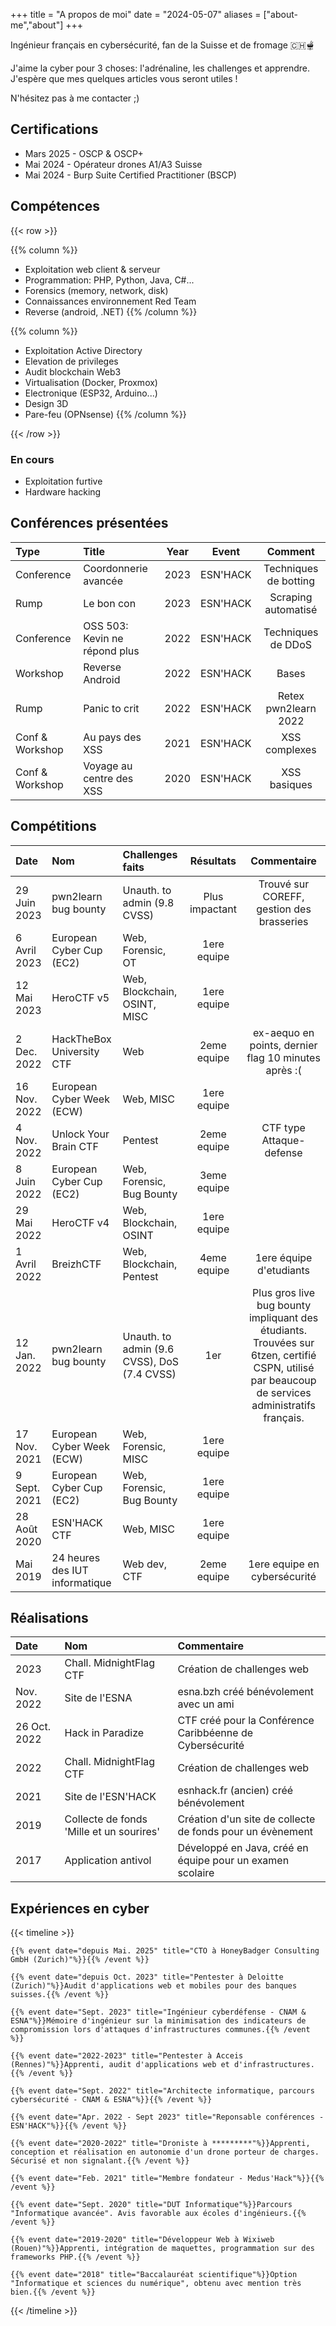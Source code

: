 +++
title = "A propos de moi"
date = "2024-05-07"
aliases = ["about-me","about"]
+++

Ingénieur français en cybersécurité, fan de la Suisse et de fromage 🇨🇭🫕

J'aime la cyber pour 3 choses: l'adrénaline, les challenges et apprendre. J'espère que mes quelques articles vous seront utiles !

N'hésitez pas à me contacter ;)

## Certifications
- Mars 2025 - OSCP & OSCP+
- Mai 2024 - Opérateur drones A1/A3 Suisse
- Mai 2024 - Burp Suite Certified Practitioner (BSCP)

## Compétences

{{< row >}}

{{% column %}}
* Exploitation web client & serveur
* Programmation: PHP, Python, Java, C#...
* Forensics (memory, network, disk)
* Connaissances environnement Red Team
* Reverse (android, .NET)
{{% /column %}}

{{% column %}}
* Exploitation Active Directory
* Elevation de privileges
* Audit blockchain Web3
* Virtualisation (Docker, Proxmox)
* Electronique (ESP32, Arduino...)
* Design 3D
* Pare-feu (OPNsense)
{{% /column %}}

{{< /row >}}

### En cours
* Exploitation furtive
* Hardware hacking

## Conférences présentées

| Type            | Title                         | Year | Event    | Comment                |
| :-----------    | :--------------------------   | :--: | :------: | :--------------------: |
| Conference      | Coordonnerie avancée          | 2023 | ESN'HACK | Techniques de botting
| Rump            | Le bon con                    | 2023 | ESN'HACK | Scraping automatisé
| Conference      | OSS 503: Kevin ne répond plus | 2022 | ESN'HACK | Techniques de DDoS
| Workshop        | Reverse Android               | 2022 | ESN'HACK | Bases
| Rump            | Panic to crit                 | 2022 | ESN'HACK | Retex pwn2learn 2022
| Conf & Workshop | Au pays des XSS               | 2021 | ESN'HACK | XSS complexes
| Conf & Workshop | Voyage au centre des XSS      | 2020 | ESN'HACK | XSS basiques

## Compétitions
| Date         | Nom                                | Challenges faits                             | Résultats        | Commentaire                |
| :----------- | :---------------------------------- | :------------------------------------------ | :------------: | :--------------------: |
| 29 Juin 2023 | pwn2learn bug bounty                | Unauth. to admin (9.8 CVSS)                 | Plus impactant | Trouvé sur COREFF, gestion des brasseries
| 6 Avril 2023 | European Cyber Cup (EC2)            | Web, Forensic, OT                           | 1ere equipe    |
| 12 Mai 2023  | HeroCTF v5                          | Web, Blockchain, OSINT, MISC                | 1ere equipe    |
| 2 Dec. 2022  | HackTheBox University CTF           | Web                                         | 2eme equipe    | ex-aequo en points, dernier flag 10 minutes après :(
| 16 Nov. 2022 | European Cyber Week (ECW)           | Web, MISC                                   | 1ere equipe    |
| 4 Nov. 2022  | Unlock Your Brain CTF               | Pentest                                     | 2eme equipe    | CTF type Attaque-defense
| 8 Juin 2022  | European Cyber Cup (EC2)            | Web, Forensic, Bug Bounty                   | 3eme equipe    |
| 29 Mai 2022  | HeroCTF v4                          | Web, Blockchain, OSINT                      | 1ere equipe    |
| 1 Avril 2022 | BreizhCTF                           | Web, Blockchain, Pentest                    | 4eme equipe    | 1ere équipe d'etudiants
| 12 Jan. 2022 | pwn2learn bug bounty                | Unauth. to admin (9.6 CVSS), DoS (7.4 CVSS) | 1er            | Plus gros live bug bounty impliquant des étudiants. Trouvées sur 6tzen, certifié CSPN, utilisé par beaucoup de services administratifs français.
| 17 Nov. 2021 | European Cyber Week (ECW)           | Web, Forensic, MISC                         | 1ere equipe    |
| 9 Sept. 2021 | European Cyber Cup (EC2)            | Web, Forensic, Bug Bounty                   | 1ere equipe    |
| 28 Août 2020 | ESN'HACK CTF                        | Web, MISC                                   | 1ere equipe    |
| Mai 2019     | 24 heures des IUT informatique      | Web dev, CTF                                | 2eme equipe    | 1ere equipe en cybersécurité

## Réalisations
| Date         | Nom                                     | Commentaire             |
| :----------- | :--------------------------------------- | :-------------------------- |
| 2023         | Chall. MidnightFlag CTF                  | Création de challenges web
| Nov. 2022    | Site de l'ESNA                           | esna.bzh créé bénévolement avec un ami
| 26 Oct. 2022 | Hack in Paradize                         | CTF créé pour la Conférence Caribbéenne de Cybersécurité
| 2022         | Chall. MidnightFlag CTF                  | Création de challenges web
| 2021         | Site de l'ESN'HACK                       | esnhack.fr (ancien) créé bénévolement
| 2019         | Collecte de fonds 'Mille et un sourires' | Création d'un site de collecte de fonds pour un évènement
| 2017         | Application antivol                      | Développé en Java, créé en équipe pour un examen scolaire

## Expériences en cyber

{{< timeline >}}

    {{% event date="depuis Mai. 2025" title="CTO à HoneyBadger Consulting GmbH (Zurich)"%}}{{% /event %}}

    {{% event date="depuis Oct. 2023" title="Pentester à Deloitte (Zurich)"%}}Audit d'applications web et mobiles pour des banques suisses.{{% /event %}}
    
    {{% event date="Sept. 2023" title="Ingénieur cyberdéfense - CNAM & ESNA"%}}Mémoire d'ingénieur sur la minimisation des indicateurs de compromission lors d'attaques d'infrastructures communes.{{% /event %}}

    {{% event date="2022-2023" title="Pentester à Acceis (Rennes)"%}}Apprenti, audit d'applications web et d'infrastructures.{{% /event %}}
    
    {{% event date="Sept. 2022" title="Architecte informatique, parcours cybersécurité - CNAM & ESNA"%}}{{% /event %}}
    
    {{% event date="Apr. 2022 - Sept 2023" title="Reponsable conférences - ESN'HACK"%}}{{% /event %}}

    {{% event date="2020-2022" title="Droniste à *********"%}}Apprenti, conception et réalisation en autonomie d'un drone porteur de charges. Sécurisé et non signalant.{{% /event %}}

    {{% event date="Feb. 2021" title="Membre fondateur - Medus'Hack"%}}{{% /event %}}

    {{% event date="Sept. 2020" title="DUT Informatique"%}}Parcours "Informatique avancée". Avis favorable aux écoles d'ingénieurs.{{% /event %}}

    {{% event date="2019-2020" title="Développeur Web à Wixiweb (Rouen)"%}}Apprenti, intégration de maquettes, programmation sur des frameworks PHP.{{% /event %}}

    {{% event date="2018" title="Baccalauréat scientifique"%}}Option "Informatique et sciences du numérique", obtenu avec mention très bien.{{% /event %}}

{{< /timeline >}}